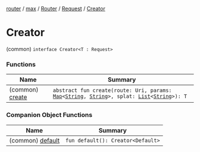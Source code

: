 [router](../../../../index.md) / [max](../../../index.md) / [Router](../../index.md) / [Request](../index.md) / [Creator](./index.md)

# Creator

(common) `interface Creator<T : Request>`

### Functions

| Name | Summary |
|---|---|
| (common) [create](create.md) | `abstract fun create(route: Uri, params: `[`Map`](https://kotlinlang.org/api/latest/jvm/stdlib/kotlin.collections/-map/index.html)`<`[`String`](https://kotlinlang.org/api/latest/jvm/stdlib/kotlin/-string/index.html)`, `[`String`](https://kotlinlang.org/api/latest/jvm/stdlib/kotlin/-string/index.html)`>, splat: `[`List`](https://kotlinlang.org/api/latest/jvm/stdlib/kotlin.collections/-list/index.html)`<`[`String`](https://kotlinlang.org/api/latest/jvm/stdlib/kotlin/-string/index.html)`>): T` |

### Companion Object Functions

| Name | Summary |
|---|---|
| (common) [default](default.md) | `fun default(): Creator<Default>` |
